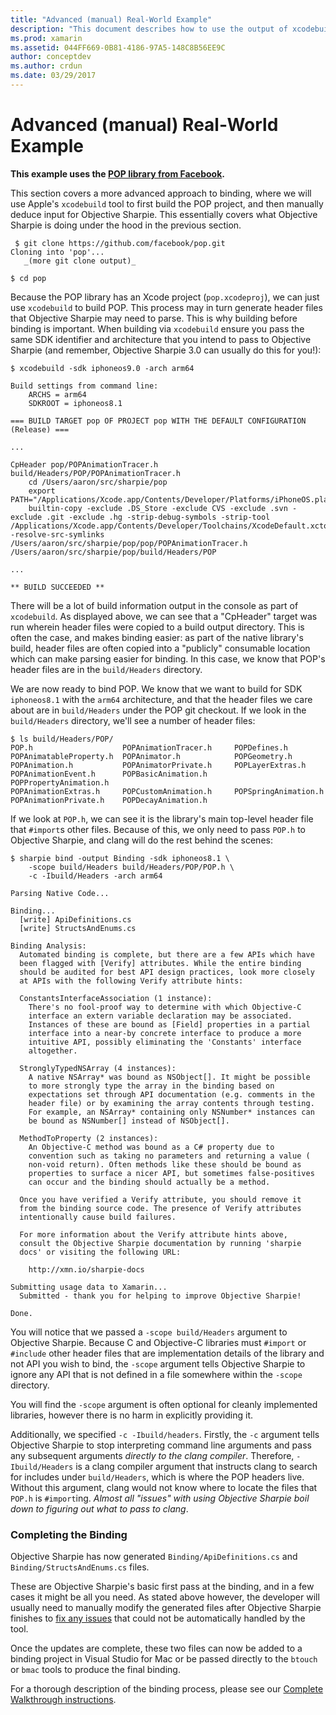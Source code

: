 ```yaml
---
title: "Advanced (manual) Real-World Example"
description: "This document describes how to use the output of xcodebuild as the input to Objective Sharpie, which provides insight into what Objective Sharpie does under the hood."
ms.prod: xamarin
ms.assetid: 044FF669-0B81-4186-97A5-148C8B56EE9C
author: conceptdev
ms.author: crdun
ms.date: 03/29/2017
---
```


# Advanced (manual) Real-World Example

**This example uses the [POP library from Facebook](https://github.com/facebook/pop).**

This section covers a more advanced approach to binding, where we will use Apple's `xcodebuild` tool to first build the POP project, and then manually deduce input for Objective Sharpie. This essentially covers what Objective Sharpie is doing under the hood in the previous section.

```
 $ git clone https://github.com/facebook/pop.git
Cloning into 'pop'...
   _(more git clone output)_

$ cd pop
```

Because the POP library has an Xcode project (`pop.xcodeproj`), we can just use `xcodebuild` to build POP. This process may in turn generate header files that Objective Sharpie may need to parse. This is why building before binding is important. When building via `xcodebuild` ensure you pass the same SDK identifier and architecture that you intend to pass to Objective Sharpie (and remember, Objective Sharpie 3.0 can usually do this for you!):

```
$ xcodebuild -sdk iphoneos9.0 -arch arm64

Build settings from command line:
    ARCHS = arm64
    SDKROOT = iphoneos8.1
 
=== BUILD TARGET pop OF PROJECT pop WITH THE DEFAULT CONFIGURATION (Release) ===
 
...
 
CpHeader pop/POPAnimationTracer.h build/Headers/POP/POPAnimationTracer.h
    cd /Users/aaron/src/sharpie/pop
    export PATH="/Applications/Xcode.app/Contents/Developer/Platforms/iPhoneOS.platform/Developer/usr/bin:/Applications/Xcode.app/Contents/Developer/usr/bin:/Users/aaron/bin::/usr/local/bin:/usr/bin:/bin:/usr/sbin:/sbin:/opt/X11/bin:/usr/local/git/bin:/Users/aaron/.rvm/bin"
    builtin-copy -exclude .DS_Store -exclude CVS -exclude .svn -exclude .git -exclude .hg -strip-debug-symbols -strip-tool /Applications/Xcode.app/Contents/Developer/Toolchains/XcodeDefault.xctoolchain/usr/bin/strip -resolve-src-symlinks /Users/aaron/src/sharpie/pop/pop/POPAnimationTracer.h /Users/aaron/src/sharpie/pop/build/Headers/POP
 
...
 
** BUILD SUCCEEDED **
```

There will be a lot of build information output in the console as part of `xcodebuild`. As displayed above, we can see that a "CpHeader" target was run wherein header files were copied to a build output directory. This is often the case, and makes binding easier: as part of the native library's build, header files are often copied into a "publicly" consumable location which can make parsing easier for binding. In this case, we know that POP's header files are in the `build/Headers` directory.

We are now ready to bind POP. We know that we want to build for SDK `iphoneos8.1` with the `arm64` architecture, and that the header files we care about are in `build/Headers` under the POP git checkout. If we look in the `build/Headers` directory, we'll see a number of header files:

```
$ ls build/Headers/POP/
POP.h                    POPAnimationTracer.h     POPDefines.h
POPAnimatableProperty.h  POPAnimator.h            POPGeometry.h
POPAnimation.h           POPAnimatorPrivate.h     POPLayerExtras.h
POPAnimationEvent.h      POPBasicAnimation.h      POPPropertyAnimation.h
POPAnimationExtras.h     POPCustomAnimation.h     POPSpringAnimation.h
POPAnimationPrivate.h    POPDecayAnimation.h
```

If we look at `POP.h`, we can see it is the library's main top-level header file that `#import`s other files. Because of this, we only need to pass `POP.h` to Objective Sharpie, and clang will do the rest behind the scenes:

```
$ sharpie bind -output Binding -sdk iphoneos8.1 \
    -scope build/Headers build/Headers/POP/POP.h \
    -c -Ibuild/Headers -arch arm64

Parsing Native Code...

Binding...
  [write] ApiDefinitions.cs
  [write] StructsAndEnums.cs

Binding Analysis:
  Automated binding is complete, but there are a few APIs which have
  been flagged with [Verify] attributes. While the entire binding
  should be audited for best API design practices, look more closely
  at APIs with the following Verify attribute hints:

  ConstantsInterfaceAssociation (1 instance):
    There's no fool-proof way to determine with which Objective-C
    interface an extern variable declaration may be associated.
    Instances of these are bound as [Field] properties in a partial
    interface into a near-by concrete interface to produce a more
    intuitive API, possibly eliminating the 'Constants' interface
    altogether.

  StronglyTypedNSArray (4 instances):
    A native NSArray* was bound as NSObject[]. It might be possible
    to more strongly type the array in the binding based on
    expectations set through API documentation (e.g. comments in the
    header file) or by examining the array contents through testing.
    For example, an NSArray* containing only NSNumber* instances can
    be bound as NSNumber[] instead of NSObject[].

  MethodToProperty (2 instances):
    An Objective-C method was bound as a C# property due to
    convention such as taking no parameters and returning a value (
    non-void return). Often methods like these should be bound as
    properties to surface a nicer API, but sometimes false-positives
    can occur and the binding should actually be a method.

  Once you have verified a Verify attribute, you should remove it
  from the binding source code. The presence of Verify attributes
  intentionally cause build failures.

  For more information about the Verify attribute hints above,
  consult the Objective Sharpie documentation by running 'sharpie
  docs' or visiting the following URL:

    http://xmn.io/sharpie-docs

Submitting usage data to Xamarin...
  Submitted - thank you for helping to improve Objective Sharpie!

Done.
```

You will notice that we passed a `-scope build/Headers` argument to Objective Sharpie. Because C and Objective-C libraries must `#import` or `#include` other header files that are implementation details of the library and not API you wish to bind, the `-scope` argument tells Objective Sharpie to ignore any API that is not defined in a file somewhere within the `-scope` directory.

You will find the `-scope` argument is often optional for cleanly implemented libraries, however there is no harm in explicitly providing it.

Additionally, we specified `-c -Ibuild/headers`. Firstly, the `-c` argument tells Objective Sharpie to stop interpreting command line arguments and pass any subsequent arguments _directly to the clang compiler_. Therefore, `-Ibuild/Headers` is a clang compiler argument that instructs clang to search for includes under `build/Headers`, which is where the POP headers live. Without this argument, clang would not know where to locate the files that `POP.h` is `#import`ing. _Almost all "issues" with using Objective Sharpie boil down to figuring out what to pass to clang_.

### Completing the Binding

Objective Sharpie has now generated `Binding/ApiDefinitions.cs` and `Binding/StructsAndEnums.cs` files.

These are Objective Sharpie's basic first pass at the binding, and in a few
cases it might be all you need. As stated above however, the developer will
usually need to manually modify the generated files after Objective Sharpie
finishes to
[fix any issues](~/cross-platform/macios/binding/objective-sharpie/platform/apidefinitions-structsandenums.md)
that could not be automatically handled by the tool.

Once the updates are complete, these two files can now be added to a binding
project in Visual Studio for Mac or be passed directly to the `btouch` or `bmac`
tools to produce the final binding.

For a thorough description of the binding process, please see our
[Complete Walkthrough instructions](~/ios/platform/binding-objective-c/walkthrough.md).
